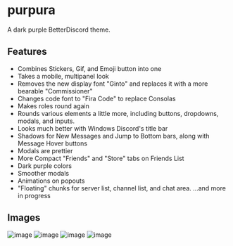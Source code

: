 # purpura
A dark purple BetterDiscord theme.

## Features
- Combines Stickers, Gif, and Emoji button into one
- Takes a mobile, multipanel look
- Removes the new display font "Ginto" and replaces it with a more bearable "Commissioner"
- Changes code font to "Fira Code" to replace Consolas
- Makes roles round again
- Rounds various elements a little more, including buttons, dropdowns, modals, and inputs.
- Looks much better with Windows Discord's title bar
- Shadows for New Messages and Jump to Bottom bars, along with Message Hover buttons
- Modals are prettier 
- More Compact "Friends" and "Store" tabs on Friends List
- Dark purple colors
- Smoother modals
- Animations on popouts
- "Floating" chunks for server list, channel list, and chat area.
...and more in progress

## Images
![image](https://user-images.githubusercontent.com/76005739/136807077-5760f0a5-e406-4fb9-8de4-a9bcb996ef1e.png)
![image](https://user-images.githubusercontent.com/76005739/136807176-ab67d54b-3b66-414a-b322-11135e3a7003.png)
![image](https://user-images.githubusercontent.com/76005739/136807265-8c526772-27c6-4863-83f3-17ec36b6f7df.png)
![image](https://user-images.githubusercontent.com/76005739/136807349-d181d0de-7313-4b11-a1ae-99cf1fbd073f.png)
